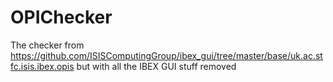 # OPIChecker
The checker from https://github.com/ISISComputingGroup/ibex_gui/tree/master/base/uk.ac.stfc.isis.ibex.opis but with all the IBEX GUI stuff removed
